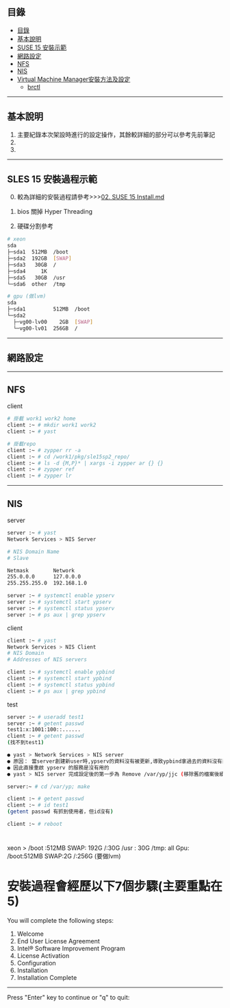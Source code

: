 ## 目錄
* [目錄](#目錄)
* [基本說明](#基本說明)
* [SUSE 15 安裝示範](#SUSE-15-安裝示範)
* [網路設定](#網路設定)
* [NFS](#NFS)
* [NIS](#NIS)
* [Virtual Machine Manager安裝方法及設定](#Virtual-Machine-Manager安裝方法及設定)
   * [brctl](#brctl)
---
## 基本說明
1. 主要紀錄本次架設時進行的設定操作，其餘較詳細的部分可以參考先前筆記
2. 
3. 
---
## SLES 15 安裝過程示範
0. 較為詳細的安裝過程請參考>>>[02. SUSE 15 Install.md](https://github.com/HongScarlet/homework/blob/master/SUSE15%20cluster/02.%20SUSE%2015%20Install.md) 
1. bios 關掉 Hyper Threading

2. 硬碟分割參考
```bash
# xeon
sda
├─sda1  512MB  /boot
├─sda2  192GB  [SWAP]
├─sda3   30GB  /
├─sda4     1K  
├─sda5   30GB  /usr
└─sda6  other  /tmp
```
```bash
# gpu (做lvm)
sda
├─sda1         512MB  /boot
└─sda2
  ├─vg00-lv00    2GB  [SWAP]
  └─vg00-lv01  256GB  /
```

---
## 網路設定

---
## NFS


client
```bash
# 掛載 work1 work2 home
client :~ # mkdir work1 work2
client :~ # yast

# 掛載repo
client :~ # zypper rr -a
client :~ # cd /work1/pkg/sle15sp2_repo/
client :~ # ls -d {M,P}* | xargs -i zypper ar {} {}
client :~ # zypper ref
client :~ # zypper lr
```
---

## NIS
server
```bash
server :~ # yast
Network Services > NIS Server

# NIS Domain Name
# Slave

Netmask        Network 
255.0.0.0      127.0.0.0  
255.255.255.0  192.168.1.0 

server :~ # systemctl enable ypserv
server :~ # systemctl start ypserv
server :~ # systemctl status ypserv
server :~ # ps aux | grep ypserv
```

client
```bash
client :~ # yast
Network Services > NIS Client
# NIS Domain
# Addresses of NIS servers

client :~ # systemctl enable ypbind
client :~ # systemctl start ypbind
client :~ # systemctl status ypbind
client :~ # ps aux | grep ypbind
```

test
```bash
server :~ # useradd test1
server :~ # getent passwd
test1:x:1001:100::......
client :~ # getent passwd
(找不到test1)

● yast > Network Services > NIS server
● 原因： 當server創建新user時,ypserv的資料沒有被更新,導致ypbind拿過去的資料沒有新user
● 因此直接重啟 ypserv 的服務是沒有用的
● yast > NIS server 完成設定後的第一步為 Remove /var/yp/jjc (移除舊的檔案後續在創建新的)

server:~ # cd /var/yp; make
```

```bash
client :~ # getent passwd
client :~ # id test1
(getent passwd 有抓到使用者，但id沒有)

client :~ # reboot
```

# 


xeon > /boot :512MB   SWAP: 192G   /:30G  /usr : 30G  /tmp: all
Gpu: /boot:512MB  SWAP:2G   /:256G   (要做lvm)
# 安裝過程會經歷以下7個步驟(主要重點在5)
You will complete the following steps:
   1.  Welcome
   2.  End User License Agreement
   3.  Intel® Software Improvement Program
   4.  License Activation
   5.  Configuration
   6.  Installation
   7.  Installation Complete

--------------------------------------------------------------------------------
Press "Enter" key to continue or "q" to quit:
```
